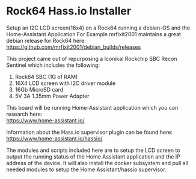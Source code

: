 # Rock64 Hass.io Installer
Setup an I2C LCD screen(16x4) on a Rock64 running a debian-OS and the Home-Assistant Application
For Example mrfixit2001 maintains a great debian release for Rock64 here:  
https://github.com/mrfixit2001/debian_builds/releases

This project came out of repurposing a Iconikal Rockchip SBC Recon Sentinel which includes the following:
1. Rock64 SBC (1G of RAM)
2. 16X4 LCD screen with I2C driver module
3. 16Gb MicroSD card
4. 5V 3A 1.35mm Power Adapter

This board will be running Home-Assistant application which you can research here:  
https://www.home-assistant.io/

Information about the Hass.io supervisor plugin can be found here:  
https://www.home-assistant.io/hassio/

The modules and scripts included here are to setup the LCD screen to output the running status of the Home Assistant application and the IP address of the device.  It will also install the docker subsystem and pull all needed modules to setup the Home Assistant/hassio supervisor.
